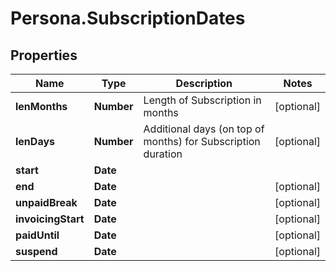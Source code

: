 # Persona.SubscriptionDates

## Properties

Name | Type | Description | Notes
------------ | ------------- | ------------- | -------------
**lenMonths** | **Number** | Length of Subscription in months | [optional] 
**lenDays** | **Number** | Additional days (on top of months) for Subscription duration | [optional] 
**start** | **Date** |  | 
**end** | **Date** |  | [optional] 
**unpaidBreak** | **Date** |  | [optional] 
**invoicingStart** | **Date** |  | [optional] 
**paidUntil** | **Date** |  | [optional] 
**suspend** | **Date** |  | [optional] 


